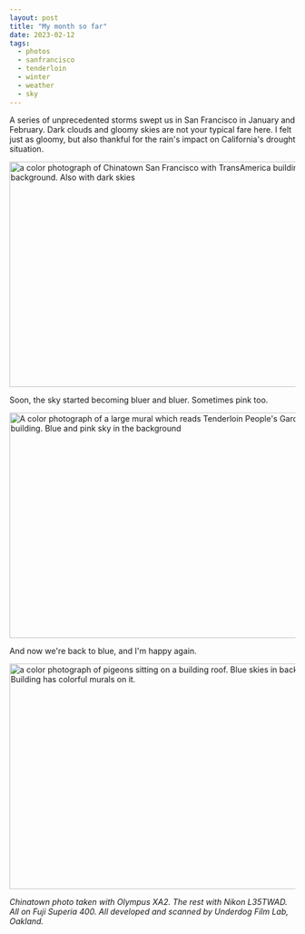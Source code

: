 ```yaml
---
layout: post
title: "My month so far"
date: 2023-02-12
tags: 
  - photos
  - sanfrancisco
  - tenderloin
  - winter
  - weather
  - sky
---
```

A series of unprecedented storms swept us in San Francisco in January and February. Dark clouds and gloomy skies are not your typical fare here. I felt just as gloomy, but also thankful for the rain's impact on California's drought situation.

<img src="/img/0b662b06af.jpg" width="600" height="397" alt="a color photograph of Chinatown San Francisco with TransAmerica building in the background. Also with dark skies" />

Soon, the sky started becoming bluer and bluer. Sometimes pink too.

<img src="/img/7fdc13a771.jpg" width="600" height="397" alt="A color photograph of a large mural which reads Tenderloin People's Garden on a building. Blue and pink sky in the background" />

And now we're back to blue, and I'm happy again.

<img src="/img/db9de65cae.jpg" width="600" height="397" alt="a color photograph of pigeons sitting on a building roof. Blue skies in background. Building has colorful murals on it." />

*Chinatown photo taken with Olympus XA2. The rest with Nikon L35TWAD. All on Fuji Superia 400. All developed and scanned by Underdog Film Lab, Oakland.*
